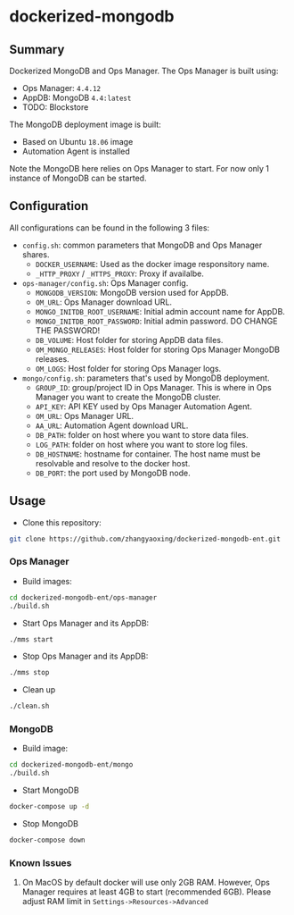 # dockerized-mongodb

## Summary

Dockerized MongoDB and Ops Manager.
The Ops Manager is built using:

- Ops Manager: `4.4.12`
- AppDB: MongoDB `4.4:latest`
- TODO: Blockstore

The MongoDB deployment image is built:

- Based on Ubuntu `18.06` image
- Automation Agent is installed

Note the MongoDB here relies on Ops Manager to start. For now only 1 instance of MongoDB can be started.

## Configuration

All configurations can be found in the following 3 files:

- `config.sh`: common parameters that MongoDB and Ops Manager shares.
  - `DOCKER_USERNAME`: Used as the docker image responsitory name.
  - `_HTTP_PROXY` / `_HTTPS_PROXY`: Proxy if availalbe.
- `ops-manager/config.sh`: Ops Manager config.
  - `MONGODB_VERSION`: MongoDB version used for AppDB.
  - `OM_URL`: Ops Manager download URL.
  - `MONGO_INITDB_ROOT_USERNAME`: Initial admin account name for AppDB.
  - `MONGO_INITDB_ROOT_PASSWORD`: Initial admin password. DO CHANGE THE PASSWORD!
  - `DB_VOLUME`: Host folder for storing AppDB data files.
  - `OM_MONGO_RELEASES`: Host folder for storing Ops Manager MongoDB releases.
  - `OM_LOGS`: Host folder for storing Ops Manager logs.
- `mongo/config.sh`: parameters that's used by MongoDB deployment.
  - `GROUP_ID`: group/project ID in Ops Manager. This is where in Ops Manager you want to create the MongoDB cluster.
  - `API_KEY`: API KEY used by Ops Manager Automation Agent.
  - `OM_URL`: Ops Manager URL.
  - `AA_URL`: Automation Agent download URL.
  - `DB_PATH`: folder on host where you want to store data files.
  - `LOG_PATH`: folder on host where you want to store log files.
  - `DB_HOSTNAME`: hostname for container. The host name must be resolvable and resolve to the docker host.
  - `DB_PORT`: the port used by MongoDB node.

## Usage

- Clone this repository:

```bash
git clone https://github.com/zhangyaoxing/dockerized-mongodb-ent.git
```

### Ops Manager

- Build images:

```bash
cd dockerized-mongodb-ent/ops-manager
./build.sh
```

- Start Ops Manager and its AppDB:

```bash
./mms start
```

- Stop Ops Manager and its AppDB:

```bash
./mms stop
```

- Clean up

```bash
./clean.sh
```

### MongoDB

- Build image:

```bash
cd dockerized-mongodb-ent/mongo
./build.sh
```

- Start MongoDB

```bash
docker-compose up -d
```

- Stop MongoDB

```bash
docker-compose down
```

### Known Issues

1. On MacOS by default docker will use only 2GB RAM. However, Ops Manager requires at least 4GB to start (recommended 6GB). Please adjust RAM limit in `Settings->Resources->Advanced`
